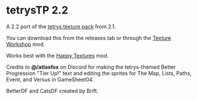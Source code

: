 # tetrysTP 2.2
A 2.2 port of the [tetrys texture pack](https://youtu.be/jF_AsnQ7OF8) from 2.1.

You can download this from the releases tab or through the [Texture Workshop](https://geode-sdk.org/mods/uproxide.textures) mod.

Works best with the [Happy Textures](https://geode-sdk.org/mods/alphalaneous.happy_textures) mod.

Credits to **@/atlasfox** on Discord for making the tetrys-themed Better Progression "Tier Up!" text and editing the sprites for The Map, Lists, Paths, Event, and Versus in GameSheet04.

BetterDF and CatsDF created by Brift.

